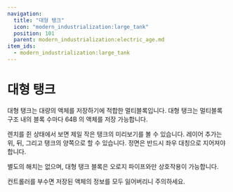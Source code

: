 ```yaml
---
navigation:
  title: "대형 탱크"
  icon: "modern_industrialization:large_tank"
  position: 101
  parent: modern_industrialization:electric_age.md
item_ids:
  - modern_industrialization:large_tank
---
```


# 대형 탱크

대형 탱크는 대량의 액체를 저장하기에 적합한 멀티블록입니다. 대형 탱크는 멀티블록 구조 내의 블록 수마다 64B 의 액체를 저장 가능합니다.

<Recipe id="modern_industrialization:electric_age/machine/large_tank_asbl" />

렌치를 쥔 상태에서 보면 제일 작은 탱크의 미리보기를 볼 수 있습니다. 레이어 추가는 위, 뒤, 그리고 탱크의 양쪽으로 할 수 있습니다. 정면은 반드시 좌우 대칭으로 지어져야 합니다.

별도의 해치는 없으며, 대형 탱크 블록은 오로지 파이프와만 상호작용이 가능합니다.

컨트롤러를 부수면 저장된 액체의 정보를 모두 잃어버리니 주의하세요.


